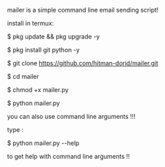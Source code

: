 mailer is a simple command line email sending script!

install in termux:

$ pkg update && pkg upgrade -y

$ pkg install git python -y

$ git clone https://github.com/hitman-dorid/mailer.git

$ cd mailer

$ chmod +x mailer.py

$ python mailer.py

you can also use command line arguments !!!

type :

$ python mailer.py --help 

to  get help with command line arguments !!
